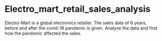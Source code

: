 # Electro_mart_retail_sales_analysis
Electro-Mart is a global electronics retailer. The sales data of 6 years; before and after the covid-19 pandemic is given. Analyse the data and find how the pandemic affected the sales.
